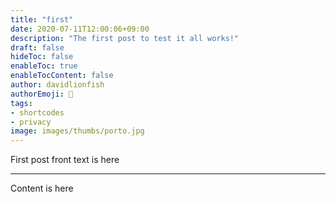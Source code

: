 ```yaml
---
title: "first"
date: 2020-07-11T12:00:06+09:00
description: "The first post to test it all works!"
draft: false
hideToc: false
enableToc: true
enableTocContent: false
author: davidlionfish
authorEmoji: 👺
tags: 
- shortcodes
- privacy
image: images/thumbs/porto.jpg
---
```


First post front text is here
<!--more-->
---

Content is here